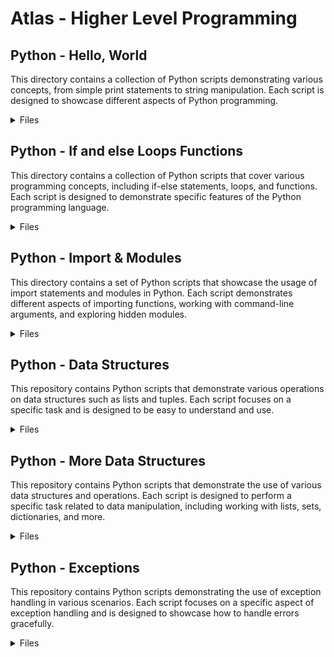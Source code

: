 # Atlas - Higher Level Programming
## Python - Hello, World

This directory contains a collection of Python scripts demonstrating various concepts, from simple print statements to string manipulation. Each script is designed to showcase different aspects of Python programming.
<details>
<summary> Files</summary>
<ul><li> 
<strong>2-print.py</strong>
This script uses the print function to display a message that emphasizes the universal and puzzle-like nature of programming.</li>
<li><strong>3-print_number.py</strong>
Here, a variable number is assigned a value, and the print statement displays it as part of a string.</li>
<li><strong>4-print_float.py</strong>
This script introduces floating-point numbers and uses formatted strings to display a specific number with two decimal places.</li>
<li><strong>5-print_string.py</strong>
The script demonstrates string repetition and slicing, displaying the original string repeated three times and only its first nine characters.</li>
<li><strong>6-concat.py</strong>
This script showcases string concatenation using the f-string format to create a welcome message.</li>
<li><strong>7-edges.py</strong>
The script demonstrates string slicing to extract specific portions of a word, including the first three letters, last two letters, and excluding the first and last letters </li>
<li><strong>8-concat_edges.py</strong>
This script involves string slicing to concatenate specific segments of a longer string.</li>
<li><strong>9-easter_egg.py</strong>
This script imports and prints the Zen of Python, a set of guiding principles for writing computer programs.</li>
</details>
  
## Python - If and else Loops Functions

This directory contains a collection of Python scripts that cover various programming concepts, including if-else statements, loops, and functions. Each script is designed to demonstrate specific features of the Python programming language.
<details>
<summary> Files</summary>
<ul><li> 
<strong>0-positive_or_negative.py</strong>
This script generates a random number and determines whether it's positive, negative, or zero.</li>
<li><strong>1-last_digit.py</strong>
This script determines and analyzes the last digit of a randomly generated number.</li>
<li><strong>2-print_alphabet.py</strong>
This script prints the alphabet in lowercase.</li>
<li><strong>3-print_alphabt.py</strong>
This script prints the alphabet excluding the letters 'e' and 'q'.</li>
<li><strong>4-print_hexa.py</strong>
This script prints decimal numbers along with their hexadecimal equivalents.</li>
<li><strong>5-print_comb2.py</strong>
This script prints combinations of two-digit numbers.</li>
<li><strong>6-print_comb3.py</strong>
This script prints combinations of two-digit numbers without repetition.</li>
<li><strong>7-islower.py</strong>
This script defines a function to check if a given character is lowercase.</li>
<li><strong>8-uppercase.py</strong>
This script defines a function to convert lowercase characters in a string to uppercase.</li>
<li><strong>9-print_last_digit.py</strong>
This script defines a function to print and return the last digit of a number.</li>
<li><strong>10-add.py</strong>
This script defines a function to add two numbers.</li>
<li><strong>11-pow.py</strong>
This script defines a function to calculate the power of one number raised to another.</li>
<li><strong>12-fizzbuzz.py</strong>
This script defines a function to implement the classic FizzBuzz problem for numbers from 1 to 100.</li>
</details>
  
## Python - Import & Modules

This directory contains a set of Python scripts that showcase the usage of import statements and modules in Python. Each script demonstrates different aspects of importing functions, working with command-line arguments, and exploring hidden modules.

<details>
<summary> Files</summary>
<ul><li> 
<strong>0-add.py</strong>
This script imports the add function from the module add_0 and performs a simple addition.</li>
<li> <strong>1-calculation.py</strong>
This script imports multiple functions (add, sub, mul, div) from the module calculator_1 and performs various calculations.</li>
<li><strong> 2-args.py</strong>
This script demonstrates working with command-line arguments and displays information about the provided arguments.</li>
<li> <strong>3-infinite_add.py</strong>
This script calculates the sum of an arbitrary number of command-line arguments.</li>
<li> <strong>4-hidden_discovery.py</strong>
This script explores the names in the hidden module hidden_4 and prints those that do not start with double underscores.</li>
<li><strong> 5-variable_load.py</strong>
This script imports the variable 'a' from the module variable_load_5 and prints its value. </li>
</details>
  
## Python - Data Structures

This repository contains Python scripts that demonstrate various operations on data structures such as lists and tuples. Each script focuses on a specific task and is designed to be easy to understand and use.

<details>
<summary> Files</summary>
<ul><li>
<strong>0-print_list_integer.py</strong>
Iterates through each element in the list and prints each integer using the `str.format()` method.</li>

<li><strong>1-element_at.py</strong>
 Returns the element at a specific position in the list. Returns `None` if the index is negative or out of range.</li>

<li><strong>2-replace_in_list.py</strong>
Replaces the element at a specific position in the list. Returns the original list if the index is negative or out of range.</li>

<li><strong>3-print_reversed_list_integer.py</strong>
Prints all integers of a list in reverse order using the `str.format()` method.</li>

<li><strong>4-new_in_list.py</strong>
Replaces an element in a list at a specific position without modifying the original list. Returns a copy of the original list if the index is negative or out of range.</li>

<li><strong>5-no_c.py</strong>
Removes all characters 'c' and 'C' from a string.</li>

<li><strong>6-print_matrix_integer.py</strong>
Prints a matrix of integers using the `str.format()` method.</li>

<li><strong>7-add_tuple.py</strong>
Adds two tuples and returns a tuple with the sum of corresponding elements.</li>

<li><strong>8-multiple_returns.py</strong>
Returns a tuple with the length of a string and its first character. Returns (0, None) if the string is empty.</li>

<li><strong>9-max_integer.py</strong>
Finds the biggest integer in a list.</li>

<li><strong>10-divisible_by_2.py</strong>
Finds all multiples of 2 in a list and returns a new list with `True` or `False`.</li>

<li><strong>11-delete_at.py</strong>
Deletes the item at a specific position in a list.</li>

<li><strong>12-switch.py</strong>
A script that swaps the values of two variables `a` and `b` and prints the result.</li>
</details>

## Python - More Data Structures

This repository contains Python scripts that demonstrate the use of various data structures and operations. Each script is designed to perform a specific task related to data manipulation, including working with lists, sets, dictionaries, and more.

<details>
<summary> Files</summary>
<ul><li>
<strong>0-square_matrix_simple.py:</strong> Computes the square value of all integers in a matrix.</li>

<li><strong>1-search_replace.py:</strong> Replaces all occurrences of an element with another in a new list.</li>

<li><strong>2-uniq_add.py:</strong> Adds all unique integers in a list (each integer only once).</li>

<li><strong>3-common_elements.py:</strong> Returns a set of common elements in two sets.</li>

<li><strong>4-only_diff_elements.py:</strong> Returns a set of elements present in only one set.</li>

<li><strong>5-number_keys.py:</strong> Returns the number of keys in a dictionary.</li>

<li><strong>6-print_sorted_dictionary.py:</strong> Prints a dictionary by ordered keys.</li>

<li><strong>7-update_dictionary.py:</strong> Updates a dictionary with a new key-value pair or modifies the value of an existing key.</li>

<li><strong>8-simple_delete.py:</strong> Deletes a key in a dictionary if it exists. </li
<li><strong>9-multiply_by_2.py:</strong> Returns a new dictionary with all values multiplied by 2. </li>

<li><strong>10-best_score.py:</strong> Returns the key with the biggest integer value in a dictionary.</li>

<li><strong>11-multiply_list_map.py:</strong> Returns a new list with all values multiplied by a number using map.</li>

<li><strong>12-roman_to_int.py:</strong> Converts a Roman numeral to an integer.</li>
</details>

## Python - Exceptions

This repository contains Python scripts demonstrating the use of exception handling in various scenarios. Each script focuses on a specific aspect of exception handling and is designed to showcase how to handle errors gracefully.

<details>
<summary> Files</summary>
<ul><li>
<strong>0-safe_print_list.py:</strong> Safely prints the elements of a list up to a specified number. Handles cases where the specified number is greater than the length of the list.</li>

<li><strong>1-safe_print_integer.py:</strong> Safely prints an integer using the `"{:d}".format()` method. Handles cases where the value is not an integer.</li>

<li><strong>2-safe_print_list_integers.py:</strong> Safely prints integers from a list up to a specified number. Skips elements that are not integers. </li>

<li><strong>3-safe_print_division.py:</strong> Safely performs division and prints the result. Handles cases of division by zero and prints the result, whether it's the actual result or `None`.</li>

<li><strong>4-list_division.py:</strong> Performs element-wise division of two lists and handles various exceptions, including division by zero, wrong type, and index out of range.</li>

<li><strong>5-raise_exception.py:</strong> Raises a `TypeError` with a custom message.</li>

<li><strong>6-raise_exception_msg.py:</strong> Raises a `NameError` with a custom message.</li>
</details>

